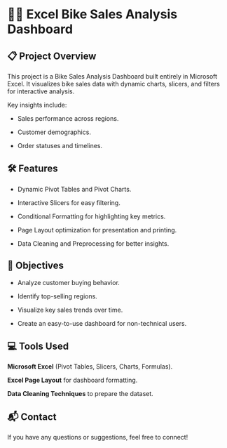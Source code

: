 # 🚴‍♂️ Excel Bike Sales Analysis Dashboard #
## 📋 Project Overview ##
This project is a Bike Sales Analysis Dashboard built entirely in Microsoft Excel.
It visualizes bike sales data with dynamic charts, slicers, and filters for interactive analysis.

Key insights include:

* Sales performance across regions.

* Customer demographics.

* Order statuses and timelines.
  
## 🛠 Features ##

* Dynamic Pivot Tables and Pivot Charts.

* Interactive Slicers for easy filtering.

* Conditional Formatting for highlighting key metrics.

* Page Layout optimization for presentation and printing.

* Data Cleaning and Preprocessing for better insights.
  
## 🎯 Objectives ##

* Analyze customer buying behavior.

* Identify top-selling regions.

* Visualize key sales trends over time.

* Create an easy-to-use dashboard for non-technical users.
  
## 💻 Tools Used ##

**Microsoft Excel** (Pivot Tables, Slicers, Charts, Formulas).

**Excel Page Layout** for dashboard formatting.

**Data Cleaning Techniques** to prepare the dataset.

## 📬 Contact ##

If you have any questions or suggestions, feel free to connect!
